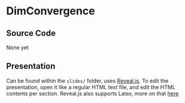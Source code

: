 # DimConvergence

## Source Code
None yet

## Presentation
Can be found within the ```slides/``` folder, uses [Reveal.js](https://revealjs.com/). To edit the presentation, open it like a regular HTML text file, and edit the HTML contents per section. Reveal.js also supports Latex, more on that [here](https://revealjs.com/math/)
